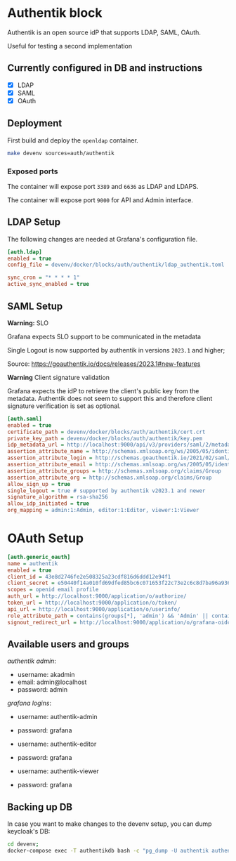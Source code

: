 # Authentik block

Authentik is an open source idP that supports LDAP, SAML, OAuth.

Useful for testing a second implementation

## Currently configured in DB and instructions

- [x] LDAP
- [x] SAML
- [x] OAuth

## Deployment

First build and deploy the `openldap` container.

```bash
make devenv sources=auth/authentik
```

### Exposed ports

The container will expose port `3389` and `6636` as LDAP and LDAPS.

The container will expose port `9000` for API and Admin interface.


## LDAP Setup

The following changes are needed at Grafana's configuration file.

```ini
[auth.ldap]
enabled = true
config_file = devenv/docker/blocks/auth/authentik/ldap_authentik.toml

sync_cron = "* * * * 1"
active_sync_enabled = true
```

## SAML Setup

**Warning:** SLO

Grafana expects SLO support to be communicated in the metadata

Single Logout is now supported by authentik in versions `2023.1` and higher;

Source: <https://goauthentik.io/docs/releases/2023.1#new-features>

**Warning** Client signature validation

Grafana expects the idP to retrieve the client's public key from the metadata.
Authentik does not seem to support this and therefore client signature verification is set
as optional.

```ini
[auth.saml]
enabled = true
certificate_path = devenv/docker/blocks/auth/authentik/cert.crt
private_key_path = devenv/docker/blocks/auth/authentik/key.pem
idp_metadata_url = http://localhost:9000/api/v3/providers/saml/2/metadata/?download
assertion_attribute_name = http://schemas.xmlsoap.org/ws/2005/05/identity/claims/name
assertion_attribute_login = http://schemas.goauthentik.io/2021/02/saml/username
assertion_attribute_email = http://schemas.xmlsoap.org/ws/2005/05/identity/claims/emailaddress
assertion_attribute_groups = http://schemas.xmlsoap.org/claims/Group
assertion_attribute_org = http://schemas.xmlsoap.org/claims/Group
allow_sign_up = true
single_logout = true # supported by authentik v2023.1 and newer
signature_algorithm = rsa-sha256
allow_idp_initiated = true
org_mapping = admin:1:Admin, editor:1:Editor, viewer:1:Viewer
```

# OAuth Setup

```ini
[auth.generic_oauth]
name = authentik
enabled = true
client_id = 43e8d2746fe2e508325a23cdf816d6ddd12e94f1
client_secret = e50440f14a010fd69dfed85bc6c071653f22c73e2c6c8d7ba96a936937d92040936b7e5a4bcc1bf40d5cf1dc019b1db327a1a00e2183c53471fb7530d4a09d7e
scopes = openid email profile
auth_url = http://localhost:9000/application/o/authorize/
token_url = http://localhost:9000/application/o/token/
api_url = http://localhost:9000/application/o/userinfo/
role_attribute_path = contains(groups[*], 'admin') && 'Admin' || contains(groups[*], 'editor') && 'Editor' || 'Viewer'
signout_redirect_url = http://localhost:9000/application/o/grafana-oidc/end-session/
```

## Available users and groups

*authentik admin*: 

- username: akadmin
- email: admin@localhost
- password: admin

*grafana logins*:

- username: authentik-admin
- password: grafana

- username: authentik-editor
- password: grafana

- username: authentik-viewer
- password: grafana

## Backing up DB

In case you want to make changes to the devenv setup, you can dump keycloak's DB:

```bash
cd devenv;
docker-compose exec -T authentikdb bash -c "pg_dump -U authentik authentik" > docker/blocks/auth/authentik/cloak.sql
```
